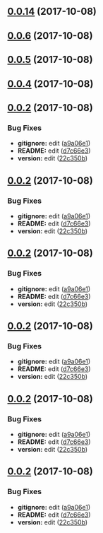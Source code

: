 <a name="0.0.14"></a>
## [0.0.14](https://github.com/BioPhoton/angular-signature-pad/compare/0.0.13...0.0.14) (2017-10-08)



<a name="0.0.6"></a>
## [0.0.6](https://github.com/BioPhoton/angular-signature-pad/compare/0.0.5...0.0.6) (2017-10-08)



<a name="0.0.5"></a>
## [0.0.5](https://github.com/BioPhoton/angular-signature-pad/compare/0.0.4...0.0.5) (2017-10-08)



<a name="0.0.4"></a>
## [0.0.4](https://github.com/BioPhoton/angular-signature-pad/compare/0.0.3...0.0.4) (2017-10-08)



<a name="0.0.2"></a>
## [0.0.2](https://github.com/BioPhoton/angular-signature-pad/compare/0.1.0...0.0.2) (2017-10-08)


### Bug Fixes

* **gitignore:** edit ([a9a06e1](https://github.com/BioPhoton/angular-signature-pad/commit/a9a06e1))
* **README:** edit ([d7c66e3](https://github.com/BioPhoton/angular-signature-pad/commit/d7c66e3))
* **version:** edit ([22c350b](https://github.com/BioPhoton/angular-signature-pad/commit/22c350b))



<a name="0.0.2"></a>
## [0.0.2](https://github.com/BioPhoton/angular-signature-pad/compare/0.1.0...0.0.2) (2017-10-08)


### Bug Fixes

* **gitignore:** edit ([a9a06e1](https://github.com/BioPhoton/angular-signature-pad/commit/a9a06e1))
* **README:** edit ([d7c66e3](https://github.com/BioPhoton/angular-signature-pad/commit/d7c66e3))
* **version:** edit ([22c350b](https://github.com/BioPhoton/angular-signature-pad/commit/22c350b))



<a name="0.0.2"></a>
## [0.0.2](https://github.com/BioPhoton/angular-signature-pad/compare/0.1.0...0.0.2) (2017-10-08)


### Bug Fixes

* **gitignore:** edit ([a9a06e1](https://github.com/BioPhoton/angular-signature-pad/commit/a9a06e1))
* **README:** edit ([d7c66e3](https://github.com/BioPhoton/angular-signature-pad/commit/d7c66e3))
* **version:** edit ([22c350b](https://github.com/BioPhoton/angular-signature-pad/commit/22c350b))



<a name="0.0.2"></a>
## [0.0.2](https://github.com/BioPhoton/angular-signature-pad/compare/0.1.0...0.0.2) (2017-10-08)


### Bug Fixes

* **gitignore:** edit ([a9a06e1](https://github.com/BioPhoton/angular-signature-pad/commit/a9a06e1))
* **README:** edit ([d7c66e3](https://github.com/BioPhoton/angular-signature-pad/commit/d7c66e3))
* **version:** edit ([22c350b](https://github.com/BioPhoton/angular-signature-pad/commit/22c350b))



<a name="0.0.2"></a>
## [0.0.2](https://github.com/BioPhoton/angular-signature-pad/compare/0.1.0...0.0.2) (2017-10-08)


### Bug Fixes

* **gitignore:** edit ([a9a06e1](https://github.com/BioPhoton/angular-signature-pad/commit/a9a06e1))
* **README:** edit ([d7c66e3](https://github.com/BioPhoton/angular-signature-pad/commit/d7c66e3))
* **version:** edit ([22c350b](https://github.com/BioPhoton/angular-signature-pad/commit/22c350b))



<a name="0.0.2"></a>
## [0.0.2](https://github.com/BioPhoton/angular-signature-pad/compare/0.1.0...0.0.2) (2017-10-08)


### Bug Fixes

* **gitignore:** edit ([a9a06e1](https://github.com/BioPhoton/angular-signature-pad/commit/a9a06e1))
* **README:** edit ([d7c66e3](https://github.com/BioPhoton/angular-signature-pad/commit/d7c66e3))
* **version:** edit ([22c350b](https://github.com/BioPhoton/angular-signature-pad/commit/22c350b))



